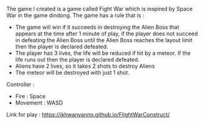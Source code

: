 The game I created is a game called Fight War which is inspired by Space War in the game dindong. The game has a rule that is :
- The game will win if it succeeds in destroying the Alien Boss that appears at the time after 1 minute of play, if the player does not succeed in defeating the Alien Boss until the Alien Boss reaches the layout limit then the player is declared defeated.
- The player has 3 lives, the life will be reduced if hit by a meteor. If the life runs out then the player is declared defeated.
- Aliens have 2 lives, so it takes 2 shots to destroy Aliens
- The meteor will be destroyed with just 1 shot.

Controller : 
  - Fire : Space
  - Movement : WASD
  
Link for play : https://ikhwanvanno.github.io/FlightWarConstruct/
